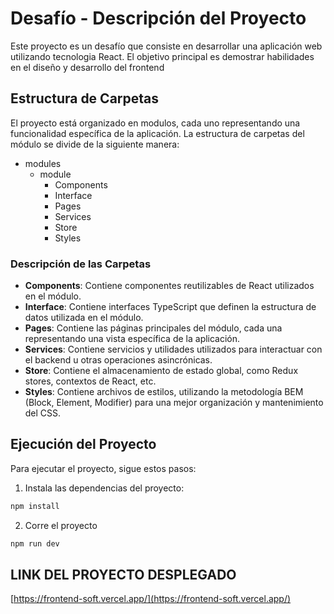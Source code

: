 # Desafío - Descripción del Proyecto

Este proyecto es un desafío que consiste en desarrollar una aplicación web utilizando tecnologia React. El objetivo principal es demostrar habilidades en el diseño y desarrollo del frontend

## Estructura de Carpetas

El proyecto está organizado en modulos, cada uno representando una funcionalidad específica de la aplicación. La estructura de carpetas del módulo se divide de la siguiente manera:
* modules
    - module
      - Components
      - Interface
      - Pages
      - Services
      - Store
      - Styles

### Descripción de las Carpetas

- **Components**: Contiene componentes reutilizables de React utilizados en el módulo.
- **Interface**: Contiene interfaces TypeScript que definen la estructura de datos utilizada en el módulo.
- **Pages**: Contiene las páginas principales del módulo, cada una representando una vista específica de la aplicación.
- **Services**: Contiene servicios y utilidades utilizados para interactuar con el backend u otras operaciones asincrónicas.
- **Store**: Contiene el almacenamiento de estado global, como Redux stores, contextos de React, etc.
- **Styles**: Contiene archivos de estilos, utilizando la metodología BEM (Block, Element, Modifier) para una mejor organización y mantenimiento del CSS.


## Ejecución del Proyecto

Para ejecutar el proyecto, sigue estos pasos:

1. Instala las dependencias del proyecto:

```bash
npm install
```

2. Corre el proyecto

```bash
npm run dev
```

## LINK DEL PROYECTO DESPLEGADO
[https://frontend-soft.vercel.app/](https://frontend-soft.vercel.app/)